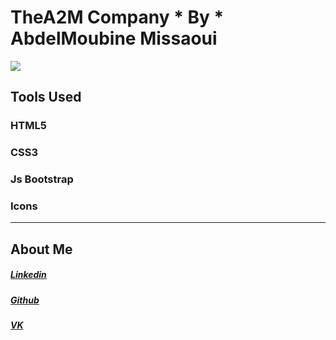 # TheA2M Company * By * AbdelMoubine Missaoui 

![](https://abdelmoubine.github.io/TheA2M/img/logo-Trans.png)

## Tools Used

### HTML5
### CSS3
### Js Bootstrap
### Icons 
-------------

## About Me

##### [Linkedin](https://www.linkedin.com/in/abdelmoubine/ "Linkedin")
##### [Github](https://github.com/abdelmoubine/ "Github")
##### [VK](https://vk.com/abdelmoubine2/ "VK")
